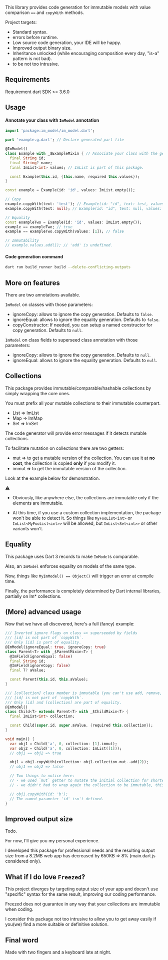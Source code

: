 This library provides code generation for immutable models with value comparison `==` and `copyWith` methods.

Project targets:
- Standard syntax.
- errors before runtime.
- Low source code generation, your IDE will be happy.
- Improved output binary size.
- Inheritance unlocked (while encouraging composition every day, "is-a" pattern is not bad).
- to be not too intrusive.

## Requirements
Requirement dart SDK >= 3.6.0

## Usage

#### Annotate your class with `ImModel` annotation

```dart
import 'package:im_model/im_model.dart';

part 'example.g.dart'; // Declare generated part file

@ImModel()
class Example with _$ExampleMixin { // Associate your class with the generated mixin
  final String id;
  final String? name;
  final ImList<int> values; // ImList is part of this package.

  const Example(this.id, {this.name, required this.values});
}
```

```dart
const example = Example(id: 'id', values: ImList.empty());

// Copy
example.copyWith(text: 'test'); // Example(id: "id", text: test, values; [])
example.copyWith(text: null); // Example(id: "id", text: null, values: [])

// Equality
const exampleTwo = Example(id: 'id', values: ImList.empty());
example == exampleTwo; // true
example == exampleTwo.copyWith(values: [1]); // false

// Immutability
// example.values.add(1); // 'add' is undefined.
```

#### Code generation command

```bash
dart run build_runner build --delete-conflicting-outputs
```

## More on features

There are two annotations available.

`ImModel` on classes with those parameters:
  - ignoreCopy: allows to ignore the copy generation. Defaults to `false`.
  - ignoreEqual: allows to ignore the equality generation. Defaults to `false`.
  - copyConstructor: If needed, you can setup a named constructor for copy generation. Defaults to `null`.

`ImModel` on class fields to superseed class annotation with those parameters:
  - ignoreCopy: allows to ignore the copy generation. Defaults to `null`.
  - ignoreEqual: allows to ignore the equality generation. Defaults to `null`.

## Collections
This package provides immutable/comparable/hashable collections by simply wrapping the core ones.

You must prefix all your mutable collections to their immutable counterpart.
- List => ImList
- Map => ImMap
- Set => ImSet

The code generator will provide error messages if it detects mutable collections.

To facilitate mutation on collections there are two getters:
- mut => to get a mutable version of the collection. You can use it at __no cost__, the collection is copied __only__ if you modify it.
- immut => to get the immutable version of the collection.

Look at the example below for demonstration.

⚠️ 

- Obviously, like anywhere else, the collections are immutable only if the elements are immutable.

- At this time, if you use a custom collection implementation, the package won't be able to detect it. So things like `MyFooList<int>` or `ImList<MyFooList<int>>` will be allowed, but `ImList<Set<int>>` or other variants won't.

## Equality
This package uses Dart 3 records to make `ImModel`s comparable.

Also, an `ImModel` enforces equality on models of the same type.

Now, things like `MyImModel() == Object()` will trigger an error at compile time.

Finally, the performance is completely determined by Dart internal libraries, partially on Im* collections.

## (More) advanced usage

Now that we have all discovered, here's a full (fancy) example:

```dart
/// Inverted ignore flags on class => superseeded by fields
/// [id] is not part of `copyWith`.
/// Only [id] is part of equality.
@ImModel(ignoreEqual: true, ignoreCopy: true)
class Parent<T> with _$ParentMixin<T> {
  @ImField(ignoreEqual: false)
  final String id;
  @ImField(ignoreCopy: false)
  final T? aValue;

  const Parent(this.id, this.aValue);
}

/// [collection] class member is immutable (you can't use add, remove, ...).
/// [id] is not part of `copyWith`.
/// Only [id] and [collection] are part of equality.
@ImModel()
class Child<T> extends Parent<T> with _$ChildMixin<T> {
  final ImList<int> collection;

  const Child(super.id, super.aValue, {required this.collection});
}
```

```dart
void main() {
  var obj1 = Child('a', 0, collection: [1].immut);
  var obj2 = Child('a', 0, collection: ImList([1]));
  // obj1 == obj2 => true

  obj1 = obj1.copyWith(collection: obj1.collection.mut..add(2));
  // obj1 == obj2 => false

  // Two things to notice here:
  // - we used `mut` getter to mutate the initial collection for shorter syntax.
  // - we didn't had to wrap again the collection to be immutable, this is done in generated code.

  // obj1.copyWith(id: 'b');
  // The named parameter 'id' isn't defined.
}
```

## Improved output size

Todo.

For now, I'll give you my personal experience.

I developed this package for professional needs and the resulting output size from a 8.2MB web app has decreased by 650KB => 8% (main.dart.js considered only).

## What if I do love `Freezed`?

This project diverges by targeting output size of your app and doesn't use "specific" syntax for the same result, improving our coding performance.

Freezed does not guarantee in any way that your collections are immutable when coding.

I consider this package not too intrusive to allow you to get away easily if you(we) find a more suitable or definitive solution.

## Final word

Made with two fingers and a keyboard late at night.
